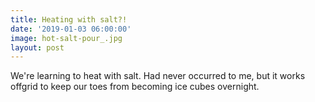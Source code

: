 ```yaml
---
title: Heating with salt?!
date: '2019-01-03 06:00:00'
image: hot-salt-pour_.jpg
layout: post
---
```


We're learning to heat with salt. Had never occurred to me, but it works offgrid to keep our toes from becoming ice cubes overnight.